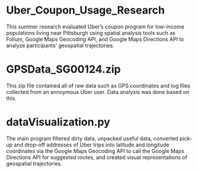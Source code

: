 # Uber_Coupon_Usage_Research
This summer research evaluated Uber’s coupon program for low-income populations living near Pittsburgh using spatial analysis tools such as Folium, Google Maps Geocoding API, and Google Maps Directions API to analyze participants’ geospatial trajectories.

# GPSData_SG00124.zip
This zip file contained all of raw data such as GPS coordinates and log files collected from an annoymous Uber user. Data analysis was done based on this.

# dataVisualization.py
The main program filtered dirty data, unpacked useful data, converted pick-up and drop-off addresses of Uber trips into latitude and longitude coordinates via the Google Maps
Geocoding API to call the Google Maps Directions API for suggested routes, and created visual representations of geospatial trajectories.
